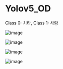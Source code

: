 # Yolov5_OD

Class 0: 치타, Class 1: 사람

![image](https://github.com/jieui/Yolov5_OD/assets/154863031/83458eeb-11a1-4dc3-bde7-c15032056a5c)

![image](https://github.com/jieui/Yolov5_OD/assets/154863031/e6c49708-8564-42c4-a8b6-a2e6cb8efa66)

![image](https://github.com/jieui/Yolov5_OD/assets/154863031/91cffc51-55ea-4a0e-8f22-3e46f0f765c7)

![image](https://github.com/jieui/Yolov5_OD/assets/154863031/84c9539b-d230-4852-8ebb-6daed4363f0b)
